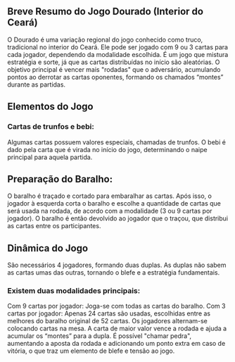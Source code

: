 ## Breve Resumo do Jogo Dourado (Interior do Ceará)
O Dourado é uma variação regional do jogo conhecido como truco, tradicional no interior do Ceará. Ele pode ser jogado com 9 ou 3 cartas para cada jogador, 
dependendo da modalidade escolhida. É um jogo que mistura estratégia e sorte, já que as cartas distribuídas no início são aleatórias.
O objetivo principal é vencer mais "rodadas" que o adversário, acumulando pontos ao derrotar as cartas oponentes, formando os chamados “montes” durante as partidas.
## Elementos do Jogo
### Cartas de trunfos e bebi:
Algumas cartas possuem valores especiais, chamadas de trunfos.
O bebi é dado pela carta que é virada no início do jogo, determinando o naipe principal  para aquela partida.
## Preparação do Baralho:
O baralho é traçado e cortado para embaralhar as cartas.
Após isso, o jogador à esquerda corta o baralho e escolhe a quantidade de cartas que será usada na rodada, de acordo com a modalidade (3 ou 9 cartas por jogador).
O baralho é então devolvido ao jogador que o traçou, que distribui as cartas entre os participantes.
## Dinâmica do Jogo
São necessários 4 jogadores, formando duas duplas. As duplas não sabem as cartas umas das outras, tornando o blefe e a estratégia fundamentais.
### Existem duas modalidades principais:
Com 9 cartas por jogador: Joga-se com todas as cartas do baralho.
Com 3 cartas por jogador: Apenas 24 cartas são usadas, escolhidas entre as melhores do baralho original de 52 cartas.
Os jogadores alternam-se colocando cartas na mesa. A carta de maior valor vence a rodada e ajuda a acumular os “montes” para a dupla.
É possível "chamar pedra", aumentando a aposta da rodada e adicionando um ponto extra em caso de vitória, o que traz um elemento de blefe e tensão ao jogo.
